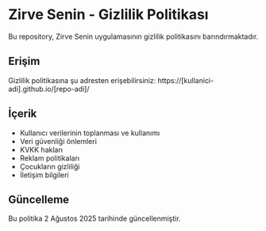 # Zirve Senin - Gizlilik Politikası

Bu repository, Zirve Senin uygulamasının gizlilik politikasını barındırmaktadır.

## Erişim

Gizlilik politikasına şu adresten erişebilirsiniz:
https://[kullanici-adi].github.io/[repo-adi]/

## İçerik

- Kullanıcı verilerinin toplanması ve kullanımı
- Veri güvenliği önlemleri
- KVKK hakları
- Reklam politikaları
- Çocukların gizliliği
- İletişim bilgileri

## Güncelleme

Bu politika 2 Ağustos 2025 tarihinde güncellenmiştir. 